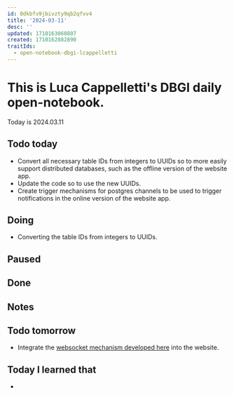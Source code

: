 ```yaml
---
id: 0dkbfv9jbivzty9qb2qfvv4
title: '2024-03-11'
desc: ''
updated: 1710163060807
created: 1710162882890
traitIds:
  - open-notebook-dbgi-lcappelletti
---
```



# This is Luca Cappelletti's DBGI daily open-notebook.

Today is 2024.03.11

## Todo today

* Convert all necessary table IDs from integers to UUIDs so to more easily support distributed databases, such as the offline version of the website app.
* Update the code so to use the new UUIDs.
* Create trigger mechanisms for postgres channels to be used to trigger notifications in the online version of the website app.

## Doing

* Converting the table IDs from integers to UUIDs.

## Paused

## Done

## Notes

## Todo tomorrow

* Integrate the [websocket mechanism developed here](https://github.com/LucaCappelletti94/actix_yew_websockets) into the website.

###
###
###


## Today I learned that

-